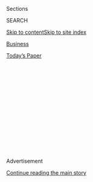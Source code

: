 <div id="app">

<div>

<div>

<div>

<div class="NYTAppHideMasthead css-1q2w90k e1suatyy0">

<div class="section css-ui9rw0 e1suatyy2">

<div class="css-eph4ug er09x8g0">

<div class="css-6n7j50">

</div>

<span class="css-1dv1kvn">Sections</span>

<div class="css-10488qs">

<span class="css-1dv1kvn">SEARCH</span>

</div>

[Skip to content](#site-content)[Skip to site
index](#site-index)

</div>

<div id="masthead-section-label" class="css-1wr3we4 eaxe0e00">

[Business](https://www.nytimes.com/section/business)

</div>

<div class="css-10698na e1huz5gh0">

</div>

</div>

<div id="masthead-bar-one" class="section hasLinks css-15hmgas e1csuq9d3">

<div class="css-uqyvli e1csuq9d0">

</div>

<div class="css-1uqjmks e1csuq9d1">

</div>

<div class="css-9e9ivx">

[](https://myaccount.nytimes.com/auth/login?response_type=cookie&client_id=vi)

</div>

<div class="css-1bvtpon e1csuq9d2">

[Today’s
Paper](https://www.nytimes.com/section/todayspaper)

</div>

</div>

</div>

</div>

<div data-aria-hidden="false">

<div id="site-content" data-role="main">

<div>

<div class="css-1aor85t" style="opacity:0.000000001;z-index:-1;visibility:hidden">

<div class="css-1hqnpie">

<div class="css-epjblv">

<span class="css-17xtcya">[Business](/section/business)</span><span class="css-x15j1o">|</span><span class="css-fwqvlz">MoneyGram
and Ant Financial Call Off Merger, Citing Regulatory
Concerns</span>

</div>

<div class="css-k008qs">

<div class="css-1iwv8en">

<span class="css-18z7m18"></span>

<div>

</div>

</div>

<span class="css-1n6z4y">https://nyti.ms/2DRSf7O</span>

<div class="css-1705lsu">

<div class="css-4xjgmj">

<div class="css-4skfbu" data-role="toolbar" data-aria-label="Social Media Share buttons, Save button, and Comments Panel with current comment count" data-testid="share-tools">

  - 
  - 
  - 
  - 
    
    <div class="css-6n7j50">
    
    </div>

  - 

</div>

</div>

</div>

</div>

</div>

</div>

<div id="NYT_TOP_BANNER_REGION" class="css-13pd83m">

</div>

<div id="top-wrapper" class="css-1sy8kpn">

<div id="top-slug" class="css-l9onyx">

Advertisement

</div>

[Continue reading the main
story](#after-top)

<div class="ad top-wrapper" style="text-align:center;height:100%;display:block;min-height:250px">

<div id="top" class="place-ad" data-position="top" data-size-key="top">

</div>

</div>

<div id="after-top">

</div>

</div>

<div id="sponsor-wrapper" class="css-1hyfx7x">

<div id="sponsor-slug" class="css-19vbshk">

Supported by

</div>

[Continue reading the main
story](#after-sponsor)

<div id="sponsor" class="ad sponsor-wrapper" style="text-align:center;height:100%;display:block">

</div>

<div id="after-sponsor">

</div>

</div>

<div class="css-1vkm6nb ehdk2mb0">

# MoneyGram and Ant Financial Call Off Merger, Citing Regulatory Concerns

</div>

<div class="css-79elbk" data-testid="photoviewer-wrapper">

<div class="css-z3e15g" data-testid="photoviewer-wrapper-hidden">

</div>

<div class="css-1a48zt4 ehw59r15" data-testid="photoviewer-children">

![<span class="css-16f3y1r e13ogyst0" data-aria-hidden="true">Jack Ma,
the founder of the internet giant Alibaba. The deal between Ant
Financial, the payments affiliate of Alibaba, and MoneyGram was seen as
a test of the Trump administration’s political and regulatory approach
to
China.</span><span class="css-cnj6d5 e1z0qqy90" itemprop="copyrightHolder"><span class="css-1ly73wi e1tej78p0">Credit...</span><span><span>China
Network/Reuters</span></span></span>](https://static01.nyt.com/images/2018/01/03/business/03DC-MONEYGRAM/03DC-MONEYGRAM-articleLarge.jpg?quality=75&auto=webp&disable=upscale)

</div>

</div>

<div class="css-xt80pu e12qa4dv0">

<div class="css-18e8msd">

<div class="css-vp77d3 epjyd6m0">

<div class="css-1baulvz">

By [<span class="css-1baulvz" itemprop="name">Ana
Swanson</span>](https://www.nytimes.com/by/ana-swanson) and
[<span class="css-1baulvz last-byline" itemprop="name">Paul
Mozur</span>](https://www.nytimes.com/by/paul-mozur)

</div>

</div>

  - Jan. 2,
    2018

  - 
    
    <div class="css-4xjgmj">
    
    <div class="css-d8bdto" data-role="toolbar" data-aria-label="Social Media Share buttons, Save button, and Comments Panel with current comment count" data-testid="share-tools">
    
      - 
      - 
      - 
      - 
        
        <div class="css-6n7j50">
        
        </div>
    
      - 
    
    </div>
    
    </div>

</div>

<div class="css-tk9fsr">

[阅读简体中文版](https://cn.nytimes.com/business/20180104/moneygram-ant-financial-china-cfius/ "Read in Simplified Chinese")[閱讀繁體中文版](https://cn.nytimes.com/business/20180104/moneygram-ant-financial-china-cfius/zh-hant/ "Read in Traditional Chinese")

</div>

</div>

<div class="section meteredContent css-1r7ky0e" name="articleBody" itemprop="articleBody">

<div class="css-1fanzo5 StoryBodyCompanionColumn">

<div class="css-53u6y8">

WASHINGTON — United States officials have effectively killed a Chinese
company’s $1.2 billion plan to buy MoneyGram, the money transfer
company, signaling the Trump administration’s growing skepticism of
Chinese purchases of American companies and of broader business ties
between the two economic powers.

MoneyGram and Ant Financial, the Chinese electronic payments company,
said Tuesday that they had canceled the deal after failing to win
approval from a Washington panel that reviews foreign purchases of
American companies.

The move comes amid a shifting relationship between the two countries.
The MoneyGram-Ant Financial deal collapsed as tensions have grown over
who will control the technologies of the future. As the scotched deal
shows, China and America are also increasingly at loggerheads over
whether private data will be kept safe as money and corporate ownership
cross borders.

“The geopolitical environment has changed considerably since we first
announced the proposed transaction with Ant Financial nearly a year
ago,” the chief executive of MoneyGram, Alex Holmes, said.

</div>

</div>

<div class="css-1fanzo5 StoryBodyCompanionColumn">

<div class="css-53u6y8">

The deal failed despite a charm offensive by Jack Ma, the Chinese
internet tycoon who controls Ant Financial. Shortly after Mr. Trump won
the 2016 election, Mr. Ma famously stood with the president-elect in
Trump Tower in New York and pledged that his e-commerce empire would
help create one million American jobs.

</div>

</div>

![<span class="css-16f3y1r e13ogyst0">President-elect Donald J. Trump
said he had a “great meeting” with Jack Ma, the founder of Alibaba, on
jobs. Where those jobs would come from is
unclear.</span><span class="css-cch8ym"><span class="css-1dv1kvn">Credit</span><span class="css-cnj6d5 e1z0qqy90" itemprop="copyrightHolder"><span class="css-1ly73wi e1tej78p0">Credit...</span><span>CNBC</span></span></span>](https://static01.nyt.com/images/2017/01/09/business/cnbc-alibaba/cnbc-alibaba-videoSixteenByNineJumbo1600.png)

<div class="css-1fanzo5 StoryBodyCompanionColumn">

<div class="css-53u6y8">

That push apparently could not compete with Mr. Trump’s concerns about
Chinese money and deal makers, and with his administration’s concerns
about Chinese acquisitions of American know-how. The administration is
finishing an investigation into Chinese theft of intellectual property
owned by American companies, which could result in tariffs on Chinese
imports or further restrictions on Chinese investment.

At a daily news conference on Wednesday, Geng Shuang, a spokesman for
China’s Foreign Ministry, said that the government hopes the United
States could create a level playing field for Chinese companies.

The Trump administration could soon take other steps to stop what it
considers unfair Chinese trade practices in China in areas [like solar
panels](https://www.nytimes.com/2017/12/01/business/trump-china-trade-solar.html).

</div>

</div>

<div class="css-1fanzo5 StoryBodyCompanionColumn">

<div class="css-53u6y8">

For now, the collapse of the MoneyGram deal could spell trouble for
other Chinese companies considering major acquisitions. The effort by
Ant Financial, the payments affiliate of the internet giant Alibaba, was
[seen as a
test](https://www.nytimes.com/2017/01/31/business/dealbook/moneygram-china-alibaba-ant-financial.html)
of the Trump administration’s political and regulatory approach to
China.

Other deals under review include the sale of SkyBridge Capital — an
investment firm founded by Anthony Scaramucci, an ally of Mr. Trump — to
an arm of HNA Group, a Chinese conglomerate.

The collapse of the deal offers the latest sign of a shift — one that
began during the end of the Obama administration — over how Washington
treats Chinese acquisitions of American assets.

Mr. Trump and other politicians have long criticized Chinese trade
practices and their impact on traditional, heavy industries in the
United States, such as steel. But officials and lawmakers of both
parties have grown increasingly concerned with Chinese purchases in
high-tech areas, like semiconductors and artificial intelligence. China
— a country that has grown by leaps and bounds in expertise in recent
years — has aggressively funded development of next-generation
technology in [ways that have
alarmed](https://www.nytimes.com/2017/11/07/business/made-in-china-technology-trade.html)
some foreign governments and businesses.

That has led to calls to tighten reviews of Chinese purchases of
American assets. Chinese investment surged to more than $130 billion in
2017 from just $21.5 billion in 2012, according to Rhodium Group, a
research firm. In 2018, bankers say they expect another big year of
investment, targeted more at sectors considered important to future
economic growth like high technology and renewable energy.

Lawmakers from both parties have [introduced
legislation](https://www.nytimes.com/2017/11/08/us/politics/china-foreign-investments.html)
calling for greater scrutiny of Chinese investments in the United
States. They are pushing for an expansion of the Committee on Foreign
Investment in the United States, or Cfius, the multiagency panel that
reviews foreign deals for potential threats to national security and
that rejected the MoneyGram-Ant Financial plan.

In 2016, American
[concerns](https://www.nytimes.com/2016/02/05/technology/concern-grows-in-us-over-chinas-drive-to-make-chips.html)
over China’s interest in microchips scotched [some Chinese
purchases](https://www.nytimes.com/2016/12/02/business/dealbook/china-aixtron-obama-cfius.html),
and last year Mr. Trump [blocked the purchase of Lattice
Semiconductors](https://www.nytimes.com/2017/09/13/business/trump-lattice-semiconductor-china.html)
by a group with links to China.

</div>

</div>

<div class="css-1fanzo5 StoryBodyCompanionColumn">

<div class="css-53u6y8">

The deal’s demise also illustrates rising concerns in both the United
States and China over sensitive personal data. In buying a large-scale
money-transfer company like MoneyGram, Ant Financial would have had
access to a large number of records of financial flows within the United
States. That fact, combined with close ties to China’s government, could
have created security problems. For example, the flow of funds could
point to possible espionage targets in the United States military who
face financial difficulties.

Ant Financial has disputed such claims, saying that consumer data would
continue to be stored in the United States.

“This deal fell apart because Ant Financial is from China, a country
that has little credibility when it comes to protecting personal data,”
said Scott Kennedy, a fellow at the Center for Strategic and
International Studies. “Add to that the lack of reciprocity — China
would never countenance such a deal in reverse — and one could ask why
Alibaba would expect to find a sympathetic hearing in Washington.”

Critics of the deal also asked whether Ant Financial would be able to
properly police transactions linked to money laundering or terrorism.
Ant Financial had said the deal would give MoneyGram greater resources
to toughen its efforts to prevent money laundering.

China, as well, has taken steps to stanch American company access to
data. A new cybersecurity law there forces American companies to keep
data on Chinese citizens stored within China, while Chinese state-media
have run public service announcements warning about private data
collected by Apple’s iPhones.

“Data flows out of and into China are an increasing source of suspicion
in the bilateral relationship,” said Adam Segal, a senior fellow at the
Council on Foreign Relations in New York. He said Washington was in the
“paradoxical position” of criticizing the new Chinese law while
opposing deals like MoneyGram because of national security concerns.

For Ant Financial, the decision is a setback to its efforts to extend
its strong position in online payments abroad. Ant Financial, which grew
out of the Chinese payment service Alipay, wanted to buy MoneyGram to
accelerate its global expansion. In the past several years, the company
has pushed into India, South Korea and Thailand.

</div>

</div>

<div class="css-1fanzo5 StoryBodyCompanionColumn">

<div class="css-53u6y8">

Mr. Ma, the Chinese internet tycoon, has worked hard to put a positive
face on his companies in the United States. He also controls the Alibaba
Group, China’s largest internet company, and last year he hosted a
conference in Detroit aimed at helping American businesses sell on
Alibaba’s e-commerce sites.

Amid the heightened sensitivity to overseas purchases, MoneyGram and Ant
Financial said it was clear that Cfius would not approve the deal,
despite their efforts to quell concerns.

</div>

</div>

</div>

<div>

</div>

<div>

</div>

<div>

</div>

<div>

<div id="bottom-wrapper" class="css-1ede5it">

<div id="bottom-slug" class="css-l9onyx">

Advertisement

</div>

[Continue reading the main
story](#after-bottom)

<div id="bottom" class="ad bottom-wrapper" style="text-align:center;height:100%;display:block;min-height:90px">

</div>

<div id="after-bottom">

</div>

</div>

</div>

</div>

</div>

## Site Index

<div>

</div>

## Site Information Navigation

  - [© <span>2020</span> <span>The New York Times
    Company</span>](https://help.nytimes.com/hc/en-us/articles/115014792127-Copyright-notice)

<!-- end list -->

  - [NYTCo](https://www.nytco.com/)
  - [Contact
    Us](https://help.nytimes.com/hc/en-us/articles/115015385887-Contact-Us)
  - [Work with us](https://www.nytco.com/careers/)
  - [Advertise](https://nytmediakit.com/)
  - [T Brand Studio](http://www.tbrandstudio.com/)
  - [Your Ad
    Choices](https://www.nytimes.com/privacy/cookie-policy#how-do-i-manage-trackers)
  - [Privacy](https://www.nytimes.com/privacy)
  - [Terms of
    Service](https://help.nytimes.com/hc/en-us/articles/115014893428-Terms-of-service)
  - [Terms of
    Sale](https://help.nytimes.com/hc/en-us/articles/115014893968-Terms-of-sale)
  - [Site
    Map](https://spiderbites.nytimes.com)
  - [Help](https://help.nytimes.com/hc/en-us)
  - [Subscriptions](https://www.nytimes.com/subscription?campaignId=37WXW)

</div>

</div>

</div>

</div>
